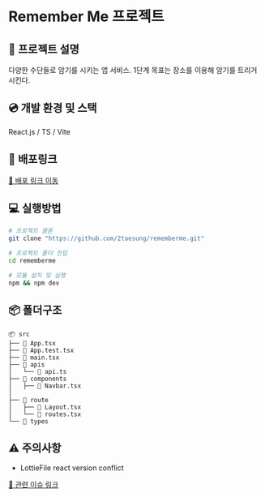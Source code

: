 # Remember Me 프로젝트

## 📖 프로젝트 설명

다양한 수단들로 암기를 시키는 앱 서비스.
1단계 목표는 장소를 이용해 암기를 트리거 시킨다.

## 💿 개발 환경 및 스택

React.js / TS / Vite

## 🔗 배포링크

[🔗 배포 링크 이동](https://rememberme-ten.vercel.app/)

## 💻 실행방법

```bash
# 프로젝트 클론
git clone "https://github.com/2taesung/rememberme.git"

# 프로젝트 폴더 진입
cd rememberme

# 모듈 설치 및 실행
npm && npm dev
```

## 📦 폴더구조

```
📦 src
├── 📄 App.tsx
├── 🧪 App.test.tsx
├── 📄 main.tsx
├── 📂 apis
│   └── 📄 api.ts
├── 📂 components
│   ├── 📄 Navbar.tsx
│
├── 📂 route
│   ├── 📄 Layout.tsx
│   └── 📄 routes.tsx
└── 📂 types
```

## ⚠️ 주의사항

- LottieFile react version conflict

[🔗 관련 이슈 링크](https://stackoverflow.com/questions/72184976/getting-error-in-while-installing-react-lottie-in-react18/)
